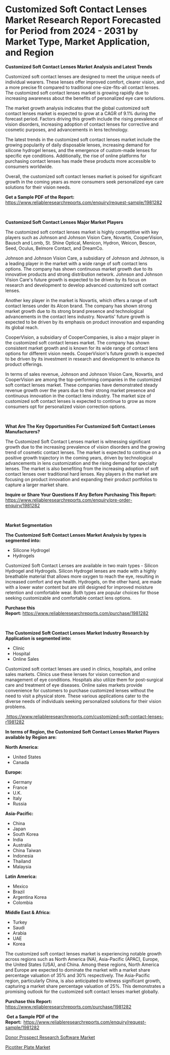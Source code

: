 <p><h1>Customized Soft Contact Lenses Market Research Report Forecasted for Period from 2024 -  2031 by Market Type, Market Application, and Region</h1></p><p><strong>Customized Soft Contact Lenses Market Analysis and Latest Trends</strong></p>
<p><p>Customized soft contact lenses are designed to meet the unique needs of individual wearers. These lenses offer improved comfort, clearer vision, and a more precise fit compared to traditional one-size-fits-all contact lenses. The customized soft contact lenses market is growing rapidly due to increasing awareness about the benefits of personalized eye care solutions.</p><p>The market growth analysis indicates that the global customized soft contact lenses market is expected to grow at a CAGR of 9.1% during the forecast period. Factors driving this growth include the rising prevalence of vision disorders, increasing adoption of contact lenses for corrective and cosmetic purposes, and advancements in lens technology.</p><p>The latest trends in the customized soft contact lenses market include the growing popularity of daily disposable lenses, increasing demand for silicone hydrogel lenses, and the emergence of custom-made lenses for specific eye conditions. Additionally, the rise of online platforms for purchasing contact lenses has made these products more accessible to consumers worldwide.</p><p>Overall, the customized soft contact lenses market is poised for significant growth in the coming years as more consumers seek personalized eye care solutions for their vision needs.</p></p>
<p><strong>Get a Sample PDF of the Report:&nbsp;</strong> <a href="https://www.reliableresearchreports.com/enquiry/request-sample/1981282">https://www.reliableresearchreports.com/enquiry/request-sample/1981282</a></p>
<p>&nbsp;</p>
<p><strong>Customized Soft Contact Lenses Major Market Players</strong></p>
<p><p>The customized soft contact lenses market is highly competitive with key players such as Johnson and Johnson Vision Care, Novartis, CooperVision, Bausch and Lomb, St. Shine Optical, Menicon, Hydron, Weicon, Bescon, Seed, Oculus, Belmore Contact, and DreamCo. </p><p>Johnson and Johnson Vision Care, a subsidiary of Johnson and Johnson, is a leading player in the market with a wide range of soft contact lens options. The company has shown continuous market growth due to its innovative products and strong distribution network. Johnson and Johnson Vision Care's future growth is expected to be driven by its focus on research and development to develop advanced customized soft contact lenses.</p><p>Another key player in the market is Novartis, which offers a range of soft contact lenses under its Alcon brand. The company has shown strong market growth due to its strong brand presence and technological advancements in the contact lens industry. Novartis' future growth is expected to be driven by its emphasis on product innovation and expanding its global reach.</p><p>CooperVision, a subsidiary of CooperCompanies, is also a major player in the customized soft contact lenses market. The company has shown consistent market growth and is known for its wide range of contact lens options for different vision needs. CooperVision's future growth is expected to be driven by its investment in research and development to enhance its product offerings.</p><p>In terms of sales revenue, Johnson and Johnson Vision Care, Novartis, and CooperVision are among the top-performing companies in the customized soft contact lenses market. These companies have demonstrated steady revenue growth over the years due to their strong market presence and continuous innovation in the contact lens industry. The market size of customized soft contact lenses is expected to continue to grow as more consumers opt for personalized vision correction options.</p></p>
<p>&nbsp;</p>
<p><strong>What Are The Key Opportunities For Customized Soft Contact Lenses Manufacturers?</strong></p>
<p><p>The Customized Soft Contact Lenses market is witnessing significant growth due to the increasing prevalence of vision disorders and the growing trend of cosmetic contact lenses. The market is expected to continue on a positive growth trajectory in the coming years, driven by technological advancements in lens customization and the rising demand for specialty lenses. The market is also benefiting from the increasing adoption of soft contact lenses over traditional hard lenses. Key players in the market are focusing on product innovation and expanding their product portfolios to capture a larger market share.</p></p>
<p><strong>Inquire or Share Your Questions If Any Before Purchasing This Report:</strong> <a href="https://www.reliableresearchreports.com/enquiry/pre-order-enquiry/1981282">https://www.reliableresearchreports.com/enquiry/pre-order-enquiry/1981282</a></p>
<p>&nbsp;</p>
<p><strong>Market Segmentation</strong></p>
<p><strong>The Customized Soft Contact Lenses Market Analysis by types is segmented into:</strong></p>
<p><ul><li>Silicone Hydrogel</li><li>Hydrogels</li></ul></p>
<p><p>Customized Soft Contact Lenses are available in two main types - Silicon Hydrogel and Hydrogels. Silicon Hydrogel lenses are made with a highly breathable material that allows more oxygen to reach the eye, resulting in increased comfort and eye health. Hydrogels, on the other hand, are made with a lower water content but are still designed for improved moisture retention and comfortable wear. Both types are popular choices for those seeking customizable and comfortable contact lens options.</p></p>
<p><strong>Purchase this Report:&nbsp;</strong><a href="https://www.reliableresearchreports.com/purchase/1981282">https://www.reliableresearchreports.com/purchase/1981282</a></p>
<p>&nbsp;</p>
<p><strong>The Customized Soft Contact Lenses Market Industry Research by Application is segmented into:</strong></p>
<p><ul><li>Clinic</li><li>Hospital</li><li>Online Sales</li></ul></p>
<p><p>Customized soft contact lenses are used in clinics, hospitals, and online sales markets. Clinics use these lenses for vision correction and management of eye conditions. Hospitals also utilize them for post-surgical care and treatment of eye diseases. Online sales markets provide convenience for customers to purchase customized lenses without the need to visit a physical store. These various applications cater to the diverse needs of individuals seeking personalized solutions for their vision problems.</p></p>
<p><a href="https://www.reliableresearchreports.com/customized-soft-contact-lenses-r1981282">&nbsp;https://www.reliableresearchreports.com/customized-soft-contact-lenses-r1981282</a></p>
<p><strong>In terms of Region, the Customized Soft Contact Lenses Market Players available by Region are:</strong></p>
<p>
    <p> <strong> North America: </strong>
        <ul>
            <li>United States</li>
            <li>Canada</li>
        </ul>
        </p> 
    <p> <strong> Europe: </strong>
        <ul>
            <li>Germany</li>
            <li>France</li>
            <li>U.K.</li>
            <li>Italy</li>
            <li>Russia</li>
        </ul>
        </p> 
    <p> <strong> Asia-Pacific: </strong>
        <ul>
            <li>China</li>
            <li>Japan</li>
            <li>South Korea</li>
            <li>India</li>
            <li>Australia</li>
            <li>China Taiwan</li>
            <li>Indonesia</li>
            <li>Thailand</li>
            <li>Malaysia</li>
        </ul>
        </p> 
    <p> <strong> Latin America: </strong>
        <ul>
            <li>Mexico</li>
            <li>Brazil</li>
            <li>Argentina Korea</li>
            <li>Colombia</li>
        </ul>
        </p> 
    <p> <strong> Middle East & Africa: </strong>
        <ul>
            <li>Turkey</li>
            <li>Saudi</li>
            <li>Arabia</li>
            <li>UAE</li>
            <li>Korea</li>
        </ul>
    </p>
    </p>
<p><p>The customized soft contact lenses market is experiencing notable growth across regions such as North America (NA), Asia-Pacific (APAC), Europe, the United States (USA), and China. Among these regions, North America and Europe are expected to dominate the market with a market share percentage valuation of 35% and 30% respectively. The Asia-Pacific region, particularly China, is also anticipated to witness significant growth, capturing a market share percentage valuation of 25%. This demonstrates a promising outlook for the customized soft contact lenses market globally.</p></p>
<p><strong>Purchase this Report: </strong><a href="https://www.reliableresearchreports.com/purchase/1981282">https://www.reliableresearchreports.com/purchase/1981282</a></p>
<p>&nbsp;<strong>Get a Sample PDF of the Report:&nbsp;&nbsp;</strong><a href="https://www.reliableresearchreports.com/enquiry/request-sample/1981282">https://www.reliableresearchreports.com/enquiry/request-sample/1981282</a></p>
<p><strong></strong></p>
<p><p><a href="https://github.com/claudianurdin/Market-Research-Report-List-1/blob/main/donor-prospect-research-software-market.md">Donor Prospect Research Software Market</a></p><p><a href="https://view.publitas.com/reportprime-1/picotiter-plate-market-forecast-global-market-trends-and-analysis-from-2024-to-2031-covered-in-185-pages/">Picotiter Plate Market</a></p></p>